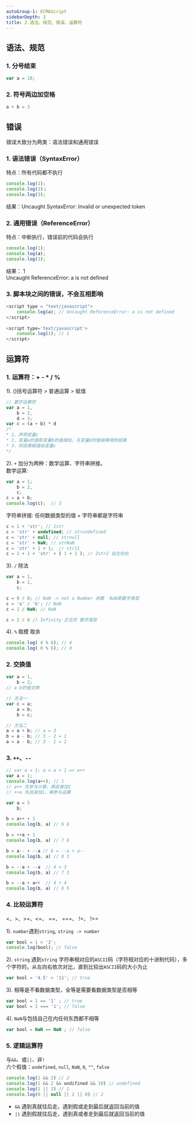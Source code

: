 ```yaml
---
autoGroup-1: ECMAScript
sidebarDepth: 3
title: 2.语法、规范、错误、运算符
---
```


## 语法、规范
### 1. 分号结束
```javascript
var a = 10;
```
### 2. 符号两边加空格
```javascript
a + b = 3
```

## 错误
错误大致分为两类：语法错误和通用错误
### 1. 语法错误（SyntaxError）
特点：所有代码都不执行
```javascript
console.log(1);
console.log(2)；
console.log(3);
```
结果：Uncaught SyntaxError: Invalid or unexpected token

### 2. 通用错误（ReferenceError）
特点：中断执行，错误前的代码会执行
```javascript
console.log(1);
console.log(a);
console.log(3);
```
结果：
1 <br>
Uncaught ReferenceError: a is not defined

### 3. 脚本块之间的错误，不会互相影响
```javascript
<script type = "text/javascript">
	console.log(a); // Uncaught ReferenceError: a is not defined
</script>
 
<script type='text/javascript'>
	console.log(1); // 1
</script>
```

## 运算符
### 1. 运算符：+ - * / %
1). ()括号运算符 > 普通运算 > 赋值
```js
// 数字运算符
var a = 1,
    b = 2,
    d = 3;
var c = (a + b) * d
/*
* 1、声明变量c
* 2、变量a的值和变量b的值相加，与变量d的值相乘得到结果
* 3、将结果赋值给变量c
*/

```
2). `+` 加分为两种：数学运算、字符串拼接。    
数学运算:
```javascript
var a = 1;
    b = 2,
    c;
c = a + b;
console.log(c);  // 3
```
字符串拼接: 任何数据类型的值 + 字符串都是字符串
```javascript
c = 1 + 'str'; // 1str
c = 'str' + undefined; // strundefined
c = 'str' + null; // strnull
c = 'str' + NaN; // strNaN
c = 'str' + 1 + 1;  // str11
c = 1 + 1 + 'str' + ( 1 + 1 ); // 2str2 自左向右
```
3). `/` 除法
```js
var a = 1,
    b = 2,
    c;

c = 0 / 0; // NaN -> not a Number 非数  NaN是数字类型
c = 'a' / 'b'; // NaN
c = 1 / NaN; // NaN

c = 1 / 0 // Infinity 正无穷 数字类型
```
4). `%` 取模 取余
```js
console.log( 4 % 6); // 4
console.log( 0 % 6); // 0
```
### 2. 交换值
```js
var a = 1,
    b = 2;
// a b的值交换

// 方法一
var c = a;
    a = b;
    b = c;

// 方法二
a = a + b; // a = 3
b = a - b; // 3 - 2 = 1
a = a - b; // 3 - 1 = 2
```
### 3. `++`、`--`
```js
// var a = 1; a = a + 1 => a++
var a = 1;
console.log(a++); // 1
// a++ 先参与计算，再自身加1
// ++a 先自身加1，再参与运算

var a = 5
    b;

b = a++ + 1 
console.log(b, a) // 6 6

b = ++a + 1 
console.log(b, a) // 7 6 

b = a-- + --a // b = --a + a--
console.log(b, a) // 8 3

b = --a + --a  // 4 + 3
console.log(b, a) // 7 3

b = --a + a++  // 4 + 4
console.log(b, a) // 8 5 
```
### 4. 比较运算符
<、>、>=、<=、 ==、 ===、 !=、 !==

1). `number`遇到`string`, `string -> number`
```javascript
var bool = 1 > '2';
console.log(bool); // false
```
2). `string` 遇到`string`
字符串相对应的`ASCII`码（字符相对应的十进制代码），多个字符的，从左向右依次对比，直到比较出`ASCII`码的大小为止
```javascript
var bool = '4.5' > '11'; // true
```
3). 相等是不看数据类型，全等是需要看数据类型是否相等
```javascript
var bool = 1 == '1' ; // true
var bool = 1 === '1'; // false
```
4). `NaN`与包括自己在内任何东西都不相等
```javascript
var bool = NaN == NaN ; // false
```
  
### 5. 逻辑运算符
与`&&`、或`||`、非`!`   
六个假值：`undefined`, `null`, `NaN`, `0`, `""`, `false`

```js
console.log(1 && 2) // 2
console.log(1 && 2 && undifined && 10) // undefined
console.log(1 || 2) // 1
console.log(0 || null || 2 || 0) // 2
```
- `&&`
遇到真就往后走，遇到假或走到最后就返回当前的值
- `||`
遇到假就往后走，遇到真或者走到最后就返回当前的值















